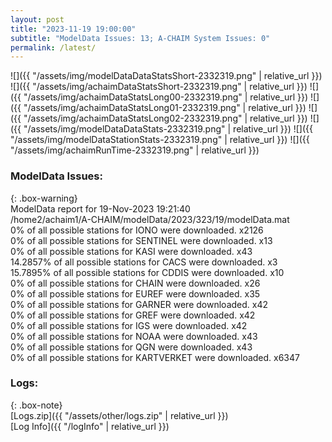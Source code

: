 ```yaml
---
layout: post
title: "2023-11-19 19:00:00"
subtitle: "ModelData Issues: 13; A-CHAIM System Issues: 0"
permalink: /latest/
---
```


![]({{ "/assets/img/modelDataDataStatsShort-2332319.png" | relative_url }})
![]({{ "/assets/img/achaimDataStatsShort-2332319.png" | relative_url }})
![]({{ "/assets/img/achaimDataStatsLong00-2332319.png" | relative_url }})
![]({{ "/assets/img/achaimDataStatsLong01-2332319.png" | relative_url }})
![]({{ "/assets/img/achaimDataStatsLong02-2332319.png" | relative_url }})
![]({{ "/assets/img/modelDataDataStats-2332319.png" | relative_url }})
![]({{ "/assets/img/modelDataStationStats-2332319.png" | relative_url }})
![]({{ "/assets/img/achaimRunTime-2332319.png" | relative_url }})


### ModelData Issues:  
  
{: .box-warning}  
 ModelData report for 19-Nov-2023 19:21:40   
 /home2/achaim1/A-CHAIM/modelData/2023/323/19/modelData.mat   
 0% of all possible stations for IONO were downloaded. x2126   
 0% of all possible stations for SENTINEL were downloaded. x13   
 0% of all possible stations for KASI were downloaded. x43   
 14.2857% of all possible stations for CACS were downloaded. x3   
 15.7895% of all possible stations for CDDIS were downloaded. x10   
 0% of all possible stations for CHAIN were downloaded. x26   
 0% of all possible stations for EUREF were downloaded. x35   
 0% of all possible stations for GARNER were downloaded. x42   
 0% of all possible stations for GREF were downloaded. x42   
 0% of all possible stations for IGS were downloaded. x42   
 0% of all possible stations for NOAA were downloaded. x43   
 0% of all possible stations for QGN were downloaded. x43   
 0% of all possible stations for KARTVERKET were downloaded. x6347   
  


### Logs:  
  
{: .box-note}  
[Logs.zip]({{ "/assets/other/logs.zip" | relative_url }})  
[Log Info]({{ "/logInfo" | relative_url }})  
